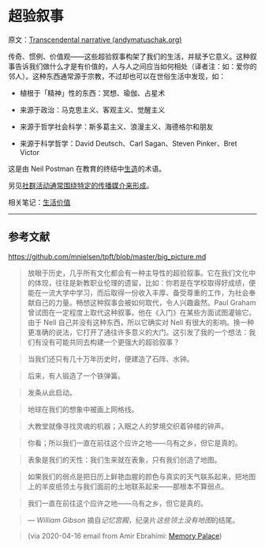 # 超验叙事

原文：[Transcendental narrative (andymatuschak.org)](https://notes.andymatuschak.org/z415U4CPdKAcFCNtkAFmKPw3DVAhrAPqPqwPB)

传奇、惯例、价值观——这些超验叙事构架了我们的生活，并赋予它意义。这种叙事告诉我们做什么才是有价值的，人与人之间应当如何相处（译者注：如：爱你的邻人）。这种东西通常源于宗教，不过却也可以在世俗生活中发现，如：

- 植根于「精神」性的东西：冥想、瑜伽、占星术

- 来源于政治：马克思主义、客观主义、觉醒主义

- 来源于哲学社会科学：斯多葛主义、浪漫主义、海德格尔和朋友

- 来源于科学哲学：David Deutsch、Carl Sagan、Steven Pinker、Bret Victor

这是由 Neil Postman 在教育的终结中[生造](https://www.firstthings.com/article/1997/01/science-and-the-story-that-we-need)的术语。

另见[社群活动通常围绕特定的传播媒介来形成](https://notes.andymatuschak.org/z2iWqjdgBjh93ZyLaCeDQPS2kknxvEcJftN1p)。

相关笔记：[生活价值](https://notes.andymatuschak.org/z2S7Qu1WkAAEH1SSBgwBiJHKNTNP93W8sCakg)

------

## 参考文献

https://github.com/mnielsen/tpft/blob/master/big_picture.md

> 放眼于历史，几乎所有文化都会有一种主导性的超验叙事。它在我们文化中的体现，往往是新教职业伦理的遗留，比如：你若是在学校取得好成绩，便能在一流大学中学习，而后取得一份收入丰厚、备受尊重的工作，为社会奉献自己的力量。畅想这种叙事会被如何取代，令人兴趣盎然。Paul Graham 曾试图在一定程度上取代这种叙事。他在《入门》在某些方面试图灌输它。由于 Nell 自己并没有这种东西，所以它确实对 Nell 有很大的影响。换一种更准确的说法，它打开了通往许多意义的大门。这引发了我的一个想法：我们有没有可能共同去构建一个更强大的超验叙事？

> 当我们还只有几十万年历史时，便建造了石阵、水钟。

> 后来，有人锻造了一个铁弹簧。

> 发条从此启动。

> 地球在我们的想象中被画上网格线。

> 大教堂就像寻找灵魂的机器；入眠之人的梦境交织着钟楼的钟声。

> 你看；所以我们一直在前往这个应许之地——乌有之乡，但它是真的。

> 表象是我们的天性：我们生来就在表象，只有我们创造了地图。

> 如果我们的弱点是把日历上鲜艳血腥的颜色与真实的天气联系起来，把地图上的羊皮纸领土与我们面前的土地联系起来——那根本不算弱点。

> 我们一直在前往这个应许之地——乌有之乡，但它是真的。

> — *William Gibson* 摘自*记忆宫殿*，纪录片*这些领土没有地图*的结尾。

> (via 2020-04-16 email from Amir Ebrahimi: [Memory Palace](javascript:void(0)))